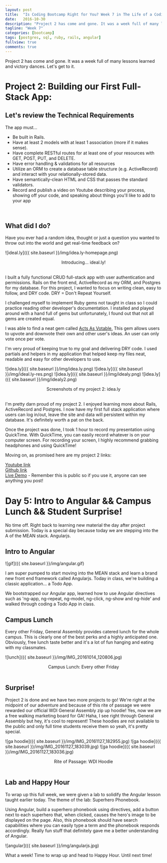 ```yaml
---
layout: post
title:  "Is Coding Bootcamp Right for You? Week 7 in The Life of a Coding Bootcamper"
date:   2016-10-30
description: "Project 2 has come and gone. It was a week full of many lessons learned and victory dances. Let's get to it."
tagline: "Week 7"
categories: [bootcamp]
tags: [postgres, sql, ruby, rails, angular]
fullview: true
comments: true
---
```


Project 2 has come and gone. It was a week full of many lessons learned and victory dances. Let's get to it.

# Project 2: Building our First Full-Stack App:

## Let's review the Technical Requirements

The app must...

* Be built in Rails.
* Have at least 2 models with at least 1 association (more if it makes sense).
* Have complete RESTful routes for at least one of your resources with GET, POST, PUT, and DELETE.
* Have error handling & validations for all resources
* Utilize an ORM to create a database table structure (e.g. ActiveRecord) and interact with your relationally-stored data.
* Have semantically-clean HTML and CSS that passes the standard validators.
* Record and publish a video on Youtube describing your process, showing off your code, and speaking about things you'll like to add to your app

<br />

## What did I do?
Have you ever had a random idea, thought or just a question you wanted to throw out into the world and get real-time feedback on?

![ideal.ly]({{ site.baseurl }}/img/idea.ly-homepage.png)
<center>Introducing... ideal.ly!</center>

<br />

I built a fully functional CRUD full-stack app with user authentication and permissions. Rails on the front end, ActiveRecord as my ORM, and Postgres for my database. For this project, I wanted to focus on writing clean, easy to follow, and DRY code. DRY = Don't Repeat Yourself.

I challenged myself to implement Ruby gems not taught in class so I could practice reading other developer's documentation. I installed and played around with a hand full of gems but unfortunately, I found out that not all gems are created equal.

I was able to find a neat gem called [Acts As Votable.](https://github.com/ryanto/acts_as_votable) This gem allows users to upvote and downvote their own and other user's ideas. An user can only vote once per vote.

I'm very proud of keeping true to my goal and delivering DRY code. I used partials and helpers in my application that helped keep my files neat, readable and easy for other developers to use.

![idea.ly]({{ site.baseurl }}/img/idea.ly.png)
![idea.ly]({{ site.baseurl }}/img/ideal.ly-res.png)
![idea.ly]({{ site.baseurl }}/img/idealy.png)
![idea.ly]({{ site.baseurl }}/img/idealy2.png)
<center>Screenshots of my project 2: idea.ly</center>

<br />

I'm pretty darn proud of my project 2. I enjoyed learning more about Rails, ActiveRecord and Postgres. I now have my first full stack application where users can log in/out, leave the site and data will persistent within my database.  It's definitely worth a pat on the back.

Once the project was done, I took 1 hour to record my presentation using QuickTime. With QuickTime, you can easily record whatever is on your computer screen. For recording your screen, I highly recommend grabbing headphones and using QuickTime!

Moving on, as promised here are my project 2 links:

[Youtube link](https://www.youtube.com/watch?v=eYL_NMl8m00&feature=youtu.be) <br />
[Github link](https://github.com/LWatsonlm/idea.ly) <br />
[Live Demo](https://fathomless-bayou-24323.herokuapp.com/) - Remember this is public so if you use it, anyone can see anything you post!

# Day 5: Intro to Angular && Campus Lunch && Student Surprise!

No time off. Right back to learning new material the day after project submission. Today is a special day because today we are stepping into the A of the MEAN stack. Angularjs.

## Intro to Angular

![gif]({{ site.baseurl }}/img/angular.gif)

I am super pumped to start moving into the MEAN stack and learn a brand new front end framework called Angularjs. Today in class, we're building a classic application... a Todo App.

We bootstrapped our Angular app, learned how to use Angular directives such as 'ng-app, ng-repeat, ng-model, ng-click, ng-show and ng-hide' and walked through coding a Todo App in class.

## Campus Lunch

Every other Friday, General Assembly provides catered lunch for the whole campus. This is clearly one of the best perks and a highly anticipated one. Obviously, free lunch taste better and it's a lot of fun hanging and eating with my classmates.


![lunch]({{ site.baseurl }}/img/IMG_20161014_120806.jpg)
<center>Campus Lunch: Every other Friday</center>

<br />

## Surprise!

Project 2 is done and we have two more projects to go! We're right at the midpoint of our adventure and because of this rite of passage we were rewarded our official WDI General Assembly zip up hoodie! Yes, now we are a free walking marketing board for GA! Haha, I see right through General Assembly but hey, it's cool to represent! These hoodies are not available to the public and only full time students receive them so yeah, it's pretty special.

![ga hoodie]({{ site.baseurl }}/img/IMG_20161127_182955.jpg)
![ga hoodie]({{ site.baseurl }}/img/IMG_20161127_183039.jpg)
![ga hoodie]({{ site.baseurl }}/img/IMG_20161127_183036.jpg)
 <center>Rite of Passage: WDI Hoodie</center>

 <br />

## Lab and Happy Hour

To wrap up this full week, we were given a lab to solidify the Angular lesson taught earlier today. The theme of the lab: Superhero Phonebook.

Using Angular, build a superhero phonebook using directives, add a button next to each superhero that, when clicked, causes the hero's image to be displayed on the page. Also, this phonebook should have search capabilities where you can easily type a term and the phonebook responds accordingly. Really fun stuff that definitely gave me a better understanding of Angular.

![angular]({{ site.baseurl }}/img/angularjs.jpg)


What a week! Time to wrap up and head to Happy Hour. Until next time!

